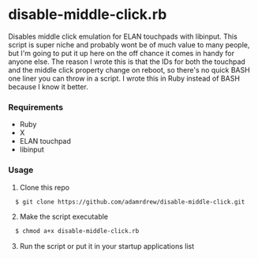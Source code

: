 # disable-middle-click.rb
Disables middle click emulation for ELAN touchpads with libinput. This script is super niche and probably wont be of much value to many people, but I'm going to put it up here on the off chance it comes in handy for anyone else. The reason I wrote this is that the IDs for both the touchpad and the middle click property change on reboot, so there's no quick BASH one liner you can throw in a script. I wrote this in Ruby instead of BASH because I know it better.

### Requirements
* Ruby
* X
* ELAN touchpad
* libinput

### Usage
1. Clone this repo 
```bash
  $ git clone https://github.com/adamrdrew/disable-middle-click.git 
```
2. Make the script executable
```bash
  $ chmod a+x disable-middle-click.rb
```
3. Run the script or put it in your startup applications list


